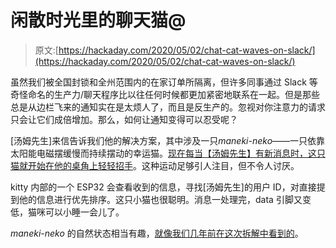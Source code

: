 # 闲散时光里的聊天猫@

> 原文:[https://hackaday.com/2020/05/02/chat-cat-waves-on-slack/](https://hackaday.com/2020/05/02/chat-cat-waves-on-slack/)

虽然我们被全国封锁和全州范围内的在家订单所隔离，但许多同事通过 Slack 等奇怪命名的生产力/聊天程序比以往任何时候都更加紧密地联系在一起。但是那些总是从边栏飞来的通知实在是太烦人了，而且是反生产的。忽视对你注意力的请求只会让它们成倍增加。那么，如何让通知变得可以忍受呢？

[汤姆先生]来信告诉我们他的解决方案，其中涉及一只*maneki-neko*——一只依靠太阳能电磁摆缓慢而持续摆动的幸运猫。[现在每当【汤姆先生】有新消息时，这只猫就开始在他的桌角上轻轻招手](https://medium.com/@tmjns92/meow-the-slack-bot-with-the-smart-paw-3c211763794)。这种运动足够引人注目，但不令人讨厌。

kitty 内部的一个 ESP32 会查看收到的信息，寻找[汤姆先生]的用户 ID，对直接提到他的信息进行优先排序。这只小猫也很聪明。消息一处理完，data 引脚又变低，猫咪可以小睡一会儿了。

*maneki-neko* 的自然状态相当有趣，[就像我们几年前在这次拆解中看到的](https://hackaday.com/2018/06/01/an-electromagnet-brings-harmony-to-this-waving-cat/)。
